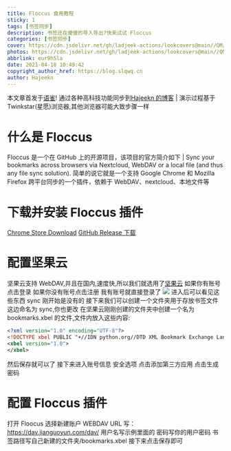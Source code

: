 ```yaml
---
title: Floccus 食用教程
sticky: 1
tags: [书签同步]
description: 书签还在傻傻的导入导出?快来试试 Floccus
categories: [书签同步]
cover: https://cdn.jsdelivr.net/gh/ladjeek-actions/lookcovers@main//QM/blogcovers/20210418114346.png
photos: https://cdn.jsdelivr.net/gh/ladjeek-actions/lookcovers@main//QM/blogcovers/20210418114346.png
abbrlink: eur9h5la
date: 2021-04-18 10:49:42
copyright_author_href: https://blog.slqwq.cn
author: Hajeekn
---
```


本文章首发于[语雀](https://www.yuque.com/ladjeek/ygg4q6)!
通过各种高科技功能同步到[Hajeekn 的博客](https://blog.slqwq.cn)
| 演示过程基于 Twinkstar(星愿)浏览器,其他浏览器可能大致步骤一样

# 什么是 Floccus

Floccus 是一个在 GitHub 上的开源项目，该项目的官方简介如下
| Sync your bookmarks across browsers via Nextcloud, WebDAV or a local file (and thus any file sync solution).
简单的说它就是一个支持 Google Chrome 和 Mozilla Firefox 跨平台同步的一个插件，依赖于 WebDAV、nextcloud、本地文件等

# 下载并安装 Floccus 插件

[Chrome Store Download](https://chrome.google.com/webstore/detail/floccus/fnaicdffflnofjppbagibeoednhnbjhg)
[GitHub Release 下载](https://github.com/marcelklehr/floccus/releases/)

# 配置坚果云

坚果云支持 WebDAV,并且在国内,速度快,所以我们就选用了[坚果云](https://jianguoyun.com/)
如果你有账号点击登录
如果你没有账号点击注册
我有账号就直接登录了
![](https://rmt.ladydaily.com/fetch/hajeekn/storage/202204171111947.png#crop=0&crop=0&crop=1&crop=1&id=KZgFg&originHeight=867&originWidth=1920&originalType=binary&ratio=1&rotation=0&showTitle=false&status=done&style=none&title=)
进入后可以看见这些东西
sync 刚开始是没有的
接下来我们可以创建一个文件夹用于存放书签文件
这边命名为 sync,你也更改
在坚果云刚刚创建的文件夹中创建一个名为 bookmarks.xbel 的文件,文件内放入这些内容:

```xml
<?xml version="1.0" encoding="UTF-8"?>
<!DOCTYPE xbel PUBLIC "+//IDN python.org//DTD XML Bookmark Exchange Language 1.0//EN//XML" "http://pyxml.sourceforge.net/topics/dtds/xbel.dtd">
<xbel version="1.0">
</xbel>

```

然后保存就可以了
接下来进入账号信息
安全选项
点击添加第三方应用
点击生成密码

# 配置 Floccus 插件

打开 Floocus 选择新建账户
WEBDAV URL 写： https://dav.jianguoyun.com/dav/
用户名写示例里面的
密码写你的用户密码
书签路径写自己新建的文件夹/bookmarks.xbel
接下来点击保存即可
